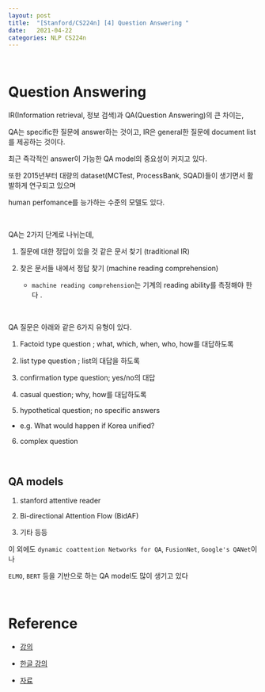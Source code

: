 ```yaml
---
layout: post
title:  "[Stanford/CS224n] [4] Question Answering "
date:   2021-04-22
categories: NLP CS224n 
---
```



<br>

# Question Answering

IR(Information retrieval, 정보 검색)과 QA(Question Answering)의 큰 차이는,

QA는 specific한 질문에 answer하는 것이고, IR은 general한 질문에 document list를 제공하는 것이다.

최근 즉각적인 answer이 가능한 QA model의 중요성이 커지고 있다.

또한 2015년부터 대량의 dataset(MCTest, ProcessBank, SQAD)들이 생기면서 활발하게 연구되고 있으며

human perfomance를 능가하는 수준의 모델도 있다.


<br>

QA는 2가지 단계로 나뉘는데,

1. 질문에 대한 정답이 있을 것 같은 문서 찾기 (traditional IR)

2. 찾은 문서들 내에서 정답 찾기 (machine reading comprehension)

   - `machine reading comprehension`는 기계의 reading ability를 측정해야 한다 .


<br>

QA 질문은 아래와 같은 6가지 유형이 있다.


1. Factoid type question ; what, which, when, who, how를 대답하도록

2. list type question ; list의 대답을 하도록

3. confirmation type question; yes/no의 대답

4. casual question; why, how를 대답하도록

5. hypothetical question; no specific answers

- e.g. What would happen if Korea unified?

6. complex question


<br>


## QA models


1. stanford attentive reader



2. Bi-directional Attention Flow (BidAF)




3. 기타 등등

이 외에도 `dynamic coattention Networks for QA`, `FusionNet`, `Google's QANet`이나

 `ELMO`, `BERT` 등을 기반으로 하는 QA model도 많이 생기고 있다



<br>


# Reference

- [강의](https://www.youtube.com/watch?v=8rXD5-xhemo&list=PLoROMvodv4rOhcuXMZkNm7j3fVwBBY42z)

- [한글 강의](https://www.youtube.com/watch?v=9woiID8QzbE&list=PLetSlH8YjIfVdobI2IkAQnNTb1Bt5Ji9U)

- [자료 ](https://web.stanford.edu/class/archive/cs/cs224n/cs224n.1194/)
